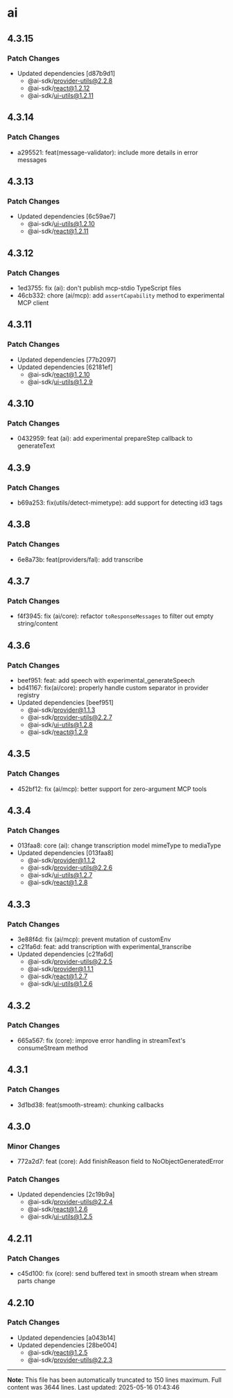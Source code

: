 # ai

## 4.3.15

### Patch Changes

- Updated dependencies [d87b9d1]
  - @ai-sdk/provider-utils@2.2.8
  - @ai-sdk/react@1.2.12
  - @ai-sdk/ui-utils@1.2.11

## 4.3.14

### Patch Changes

- a295521: feat(message-validator): include more details in error messages

## 4.3.13

### Patch Changes

- Updated dependencies [6c59ae7]
  - @ai-sdk/ui-utils@1.2.10
  - @ai-sdk/react@1.2.11

## 4.3.12

### Patch Changes

- 1ed3755: fix (ai): don't publish mcp-stdio TypeScript files
- 46cb332: chore (ai/mcp): add `assertCapability` method to experimental MCP client

## 4.3.11

### Patch Changes

- Updated dependencies [77b2097]
- Updated dependencies [62181ef]
  - @ai-sdk/react@1.2.10
  - @ai-sdk/ui-utils@1.2.9

## 4.3.10

### Patch Changes

- 0432959: feat (ai): add experimental prepareStep callback to generateText

## 4.3.9

### Patch Changes

- b69a253: fix(utils/detect-mimetype): add support for detecting id3 tags

## 4.3.8

### Patch Changes

- 6e8a73b: feat(providers/fal): add transcribe

## 4.3.7

### Patch Changes

- f4f3945: fix (ai/core): refactor `toResponseMessages` to filter out empty string/content

## 4.3.6

### Patch Changes

- beef951: feat: add speech with experimental_generateSpeech
- bd41167: fix(ai/core): properly handle custom separator in provider registry
- Updated dependencies [beef951]
  - @ai-sdk/provider@1.1.3
  - @ai-sdk/provider-utils@2.2.7
  - @ai-sdk/ui-utils@1.2.8
  - @ai-sdk/react@1.2.9

## 4.3.5

### Patch Changes

- 452bf12: fix (ai/mcp): better support for zero-argument MCP tools

## 4.3.4

### Patch Changes

- 013faa8: core (ai): change transcription model mimeType to mediaType
- Updated dependencies [013faa8]
  - @ai-sdk/provider@1.1.2
  - @ai-sdk/provider-utils@2.2.6
  - @ai-sdk/ui-utils@1.2.7
  - @ai-sdk/react@1.2.8

## 4.3.3

### Patch Changes

- 3e88f4d: fix (ai/mcp): prevent mutation of customEnv
- c21fa6d: feat: add transcription with experimental_transcribe
- Updated dependencies [c21fa6d]
  - @ai-sdk/provider-utils@2.2.5
  - @ai-sdk/provider@1.1.1
  - @ai-sdk/react@1.2.7
  - @ai-sdk/ui-utils@1.2.6

## 4.3.2

### Patch Changes

- 665a567: fix (core): improve error handling in streamText's consumeStream method

## 4.3.1

### Patch Changes

- 3d1bd38: feat(smooth-stream): chunking callbacks

## 4.3.0

### Minor Changes

- 772a2d7: feat (core): Add finishReason field to NoObjectGeneratedError

### Patch Changes

- Updated dependencies [2c19b9a]
  - @ai-sdk/provider-utils@2.2.4
  - @ai-sdk/react@1.2.6
  - @ai-sdk/ui-utils@1.2.5

## 4.2.11

### Patch Changes

- c45d100: fix (core): send buffered text in smooth stream when stream parts change

## 4.2.10

### Patch Changes

- Updated dependencies [a043b14]
- Updated dependencies [28be004]
  - @ai-sdk/react@1.2.5
  - @ai-sdk/provider-utils@2.2.3

---

**Note:** This file has been automatically truncated to 150 lines maximum.
Full content was 3644 lines. Last updated: 2025-05-16 01:43:46

